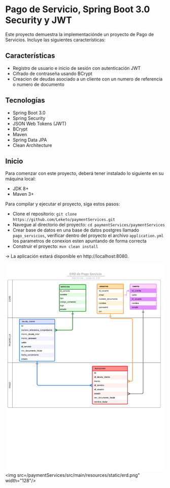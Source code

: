# Pago de Servicio, Spring Boot 3.0 Security y JWT
Este proyecto demuestra la implementaciónde  un proyecto de Pago de Servicios. Incluye las siguientes características:

## Características
* Registro de usuario e inicio de sesión con autenticación JWT
* Cifrado de contraseña usando BCrypt
* Creacion de deudas asociado a un cliente con un numero de referencia o numero de documento

## Tecnologías
* Spring Boot 3.0
* Spring Security
* JSON Web Tokens (JWT)
* BCrypt
* Maven
* Spring Data JPA
* Clean Architecture

## Inicio
Para comenzar con este proyecto, deberá tener instalado lo siguiente en su máquina local:
* JDK 8+
* Maven 3+


Para compilar y ejecutar el proyecto, siga estos pasos:

* Clone el repositorio: `git clone https://github.com/Leketo/paymentServices.git`
* Navegue al directorio del proyecto: `cd paymentServices/paymentServices`
* Crear base de datos en una base de datos postgres llamado `pago_servicios`, verificar dentro del proyecto el archivo `application.yml` los parametros de conexion esten apuntando de forma correcta
* Construir el proyecto: `mvn clean install`


-> La aplicación estará disponible en http://localhost:8080.

![Alt text](/paymentServices/src/main/resources/static/erd.png?raw=true "Title")
<img src=/paymentServices/src/main/resources/static/erd.png" width="128"/>

